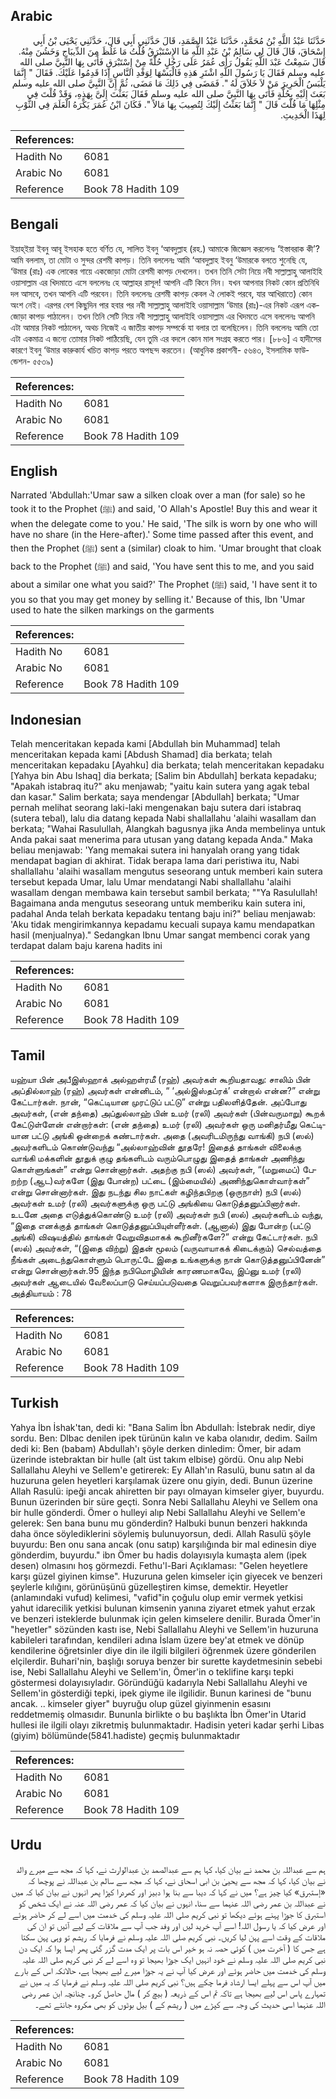 ## Arabic


<div dir="rtl" lang="ar" style={{fontSize:'larger',backgroundColor:'#f8f9fa',padding:20}}>
حَدَّثَنَا عَبْدُ اللَّهِ بْنُ مُحَمَّدٍ، حَدَّثَنَا عَبْدُ الصَّمَدِ، قَالَ حَدَّثَنِي أَبِي قَالَ، حَدَّثَنِي يَحْيَى بْنُ أَبِي إِسْحَاقَ، قَالَ قَالَ لِي سَالِمُ بْنُ عَبْدِ اللَّهِ مَا الإِسْتَبْرَقُ قُلْتُ مَا غَلُظَ مِنَ الدِّيبَاجِ وَخَشُنَ مِنْهُ‏.‏ قَالَ سَمِعْتُ عَبْدَ اللَّهِ يَقُولُ رَأَى عُمَرُ عَلَى رَجُلٍ حُلَّةً مِنْ إِسْتَبْرَقٍ فَأَتَى بِهَا النَّبِيَّ صلى الله عليه وسلم فَقَالَ يَا رَسُولَ اللَّهِ اشْتَرِ هَذِهِ فَالْبَسْهَا لِوَفْدِ النَّاسِ إِذَا قَدِمُوا عَلَيْكَ‏.‏ فَقَالَ ‏"‏ إِنَّمَا يَلْبَسُ الْحَرِيرَ مَنْ لاَ خَلاَقَ لَهُ ‏"‏‏.‏ فَمَضَى فِي ذَلِكَ مَا مَضَى، ثُمَّ إِنَّ النَّبِيَّ صلى الله عليه وسلم بَعَثَ إِلَيْهِ بِحُلَّةٍ فَأَتَى بِهَا النَّبِيَّ صلى الله عليه وسلم فَقَالَ بَعَثْتَ إِلَىَّ بِهَذِهِ، وَقَدْ قُلْتَ فِي مِثْلِهَا مَا قُلْتَ قَالَ ‏"‏ إِنَّمَا بَعَثْتُ إِلَيْكَ لِتُصِيبَ بِهَا مَالاً ‏"‏‏.‏ فَكَانَ ابْنُ عُمَرَ يَكْرَهُ الْعَلَمَ فِي الثَّوْبِ لِهَذَا الْحَدِيثِ‏.‏
</div>
<div style={{backgroundColor:'#f8f9fa',padding:20, marginBottom: 10}}><table> <thead> <tr> <th>References:</th> <th></th> </tr> </thead> <tbody><tr><td>Hadith No</td><td>6081</td></tr><tr><td>Arabic No</td><td>6081</td></tr><tr><td>Reference</td><td>Book 78 Hadith 109</td></tr></tbody></table></div>

## Bengali


<div dir="ltr" lang="bn" style={{fontSize:'larger',backgroundColor:'#f8f9fa',padding:20}}>
ইয়াহ্ইয়া ইবনু আবূ ইসহাক হতে বর্ণিত যে, সালিত ইবনু ‘আবদুল্লাহ (রহ.) আমাকে জিজ্ঞেস করলেনঃ ‘ইস্তাবরাক কী’? আমি বললাম, তা মোটা ও সুন্দর রেশমী কাপড়। তিনি বললেনঃ আমি ‘আবদুল্লাহ ইবনু ‘উমারকে বলতে শুনেছি যে, ‘উমার (রাঃ) এক লোকের গায়ে একজোড়া মোটা রেশমী কাপড় দেখলেন। তখন তিনি সেটা নিয়ে নবী সাল্লাল্লাহু আলাইহি ওয়াসাল্লাম এর খিদমাতে এসে বললেনঃ হে আল্লাহর রাসূল! আপনি এটি কিনে নিন। যখন আপনার নিকট কোন প্রতিনিধি দল আসবে, তখন আপনি এটি পরবেন। তিনি বললেনঃ রেশমী কাপড় কেবল ঐ লোকই পরবে, যার আখিরাতে) কোন অংশ নেই। এরপর বেশ কিছুদিন পার হবার পর নবী সাল্লাল্লাহু আলাইহি ওয়াসাল্লাম ‘উমার (রাঃ)-এর নিকট এরূপ একজোড়া কাপড় পাঠালেন। তখন তিনি সেটি নিয়ে নবী সাল্লাল্লাহু আলাইহি ওয়াসাল্লাম এর খিদমতে এসে বললেনঃ আপনি এটা আমার নিকট পাঠালেন, অথচ নিজেই এ জাতীয় কাপড় সম্পর্কে যা বলার তা বলেছিলেন। তিনি বললেনঃ আমি তো এটা একমাত্র এ জন্যে তোমার নিকট পাঠিয়েছি, যেন তুমি এর বদলে কোন মাল সংগ্রহ করতে পার। [৮৮৬] এ হাদীসের কারণে ইবনু ‘উমার কারুকার্য খচিত কাপড় পরতে অপছন্দ করতেন। (আধুনিক প্রকাশনী- ৫৬৪৩, ইসলামিক ফাউন্ডেশন- ৫৫৩৯)
</div>
<div style={{backgroundColor:'#f8f9fa',padding:20, marginBottom: 10}}><table> <thead> <tr> <th>References:</th> <th></th> </tr> </thead> <tbody><tr><td>Hadith No</td><td>6081</td></tr><tr><td>Arabic No</td><td>6081</td></tr><tr><td>Reference</td><td>Book 78 Hadith 109</td></tr></tbody></table></div>

## English


<div dir="ltr" lang="en" style={{fontSize:'larger',backgroundColor:'#f8f9fa',padding:20}}>
Narrated 'Abdullah:'Umar saw a silken cloak over a man (for sale) so he took it to the Prophet (ﷺ) and said, 'O Allah's Apostle! Buy this and wear it when the delegate come to you.' He said, 'The silk is worn by one who will have no share (in the Here-after).' Some time passed after this event, and then the Prophet (ﷺ) sent a (similar) cloak to him. 'Umar brought that cloak back to the Prophet (ﷺ) and said, 'You have sent this to me, and you said about a similar one what you said?' The Prophet (ﷺ) said, 'I have sent it to you so that you may get money by selling it.' Because of this, Ibn 'Umar used to hate the silken markings on the garments
</div>
<div style={{backgroundColor:'#f8f9fa',padding:20, marginBottom: 10}}><table> <thead> <tr> <th>References:</th> <th></th> </tr> </thead> <tbody><tr><td>Hadith No</td><td>6081</td></tr><tr><td>Arabic No</td><td>6081</td></tr><tr><td>Reference</td><td>Book 78 Hadith 109</td></tr></tbody></table></div>

## Indonesian


<div dir="ltr" lang="id" style={{fontSize:'larger',backgroundColor:'#f8f9fa',padding:20}}>
Telah menceritakan kepada kami [Abdullah bin Muhammad] telah menceritakan kepada kami [Abdush Shamad] dia berkata; telah menceritakan kepadaku [Ayahku] dia berkata; telah menceritakan kepadaku [Yahya bin Abu Ishaq] dia berkata; [Salim bin Abdullah] berkata kepadaku; "Apakah istabraq itu?" aku menjawab; "yaitu kain sutera yang agak tebal dan kasar." Salim berkata; saya mendengar [Abdullah] berkata; "Umar pernah melihat seorang laki-laki mengenakan baju sutera dari istabraq (sutera tebal), lalu dia datang kepada Nabi shallallahu 'alaihi wasallam dan berkata; "Wahai Rasulullah, Alangkah bagusnya jika Anda membelinya untuk Anda pakai saat menerima para utusan yang datang kepada Anda." Maka beliau menjawab: 'Yang memakai sutera ini hanyalah orang yang tidak mendapat bagian di akhirat. Tidak berapa lama dari peristiwa itu, Nabi shallallahu 'alaihi wasallam mengutus seseorang untuk memberi kain sutera tersebut kepada Umar, lalu Umar mendatangi Nabi shallallahu 'alaihi wasallam dengan membawa kain tersebut sambil berkata; ""Ya Rasulullah! Bagaimana anda mengutus seseorang untuk memberiku kain sutera ini, padahal Anda telah berkata kepadaku tentang baju ini?" beliau menjawab: 'Aku tidak mengirimkannya kepadamu kecuali supaya kamu mendapatkan hasil (menjualnya)." Sedangkan Ibnu Umar sangat membenci corak yang terdapat dalam baju karena hadits ini
</div>
<div style={{backgroundColor:'#f8f9fa',padding:20, marginBottom: 10}}><table> <thead> <tr> <th>References:</th> <th></th> </tr> </thead> <tbody><tr><td>Hadith No</td><td>6081</td></tr><tr><td>Arabic No</td><td>6081</td></tr><tr><td>Reference</td><td>Book 78 Hadith 109</td></tr></tbody></table></div>

## Tamil


<div dir="ltr" lang="ta" style={{fontSize:'larger',backgroundColor:'#f8f9fa',padding:20}}>
யஹ்யா பின் அபீஇஸ்ஹாக் அல்ஹள்ரமீ (ரஹ்) அவர்கள் கூறியதாவது: சாலிம் பின் அப்தில்லாஹ் (ரஹ்) அவர்கள் என்னிடம், “ ‘அல்இஸ்தப்ரக்’ என்றால் என்ன?” என்று கேட்டார்கள். நான், “கெட்டியான முரட்டுப் பட்டு” என்று பதிலளித்தேன். அப்போது அவர்கள், (என் தந்தை) அப்துல்லாஹ் பின் உமர் (ரலி) அவர்கள் (பின்வருமாறு) கூறக் கேட்டுள்ளேன் என்றார்கள்: (என் தந்தை) உமர் (ரலி) அவர்கள் ஒரு மனிதர்மீது கெட்டியான பட்டு அங்கி ஒன்றைக் கண்டார்கள். அதை (அவரிடமிருந்து வாங்கி) நபி (ஸல்) அவர்களிடம் கொண்டுவந்து “அல்லாஹ்வின் தூதரே! இதைத் தாங்கள் விலைக்கு வாங்கி மக்களின் தூதுக் குழு தங்களிடம் வரும்பொழுது இதைத் தாங்கள் அணிந்து கொள்ளுங்கள்” என்று சொன்னார்கள். அதற்கு நபி (ஸல்) அவர்கள், “(மறுமைப்) பேறற்ற (ஆட)வர்களே (இது போன்ற) பட்டை (இம்மையில்) அணிந்துகொள்வார்கள்” என்று சொன்னார்கள். இது நடந்து சில நாட்கள் கழிந்தபிறகு (ஒருநாள்) நபி (ஸல்) அவர்கள் உமர் (ரலி) அவர்களுக்கு ஒரு பட்டு அங்கியை கொடுத்தனுப்பினார்கள். உடனே அதை எடுத்துக்கொண்டு உமர் (ரலி) அவர்கள் நபி (ஸல்) அவர்களிடம் வந்து, “இதை எனக்குத் தாங்கள் கொடுத்தனுப்பியுள்ளீர்கள். (ஆனால்) இது போன்ற (பட்டு அங்கி) விஷயத்தில் தாங்கள் வேறுவிதமாகக் கூறினீர்களே?” என்று கேட்டார்கள். நபி (ஸல்) அவர்கள், “(இதை விற்று) இதன் மூலம் (வருவாயாகக் கிடைக்கும்) செல்வத்தை நீங்கள் அடைந்துகொள்ளும் பொருட்டே இதை உங்களுக்கு நான் கொடுத்தனுப்பினேன்” என்று சொன்னார்கள்.95 இந்த நபிமொழியின் காரணமாகவே, இப்னு உமர் (ரலி) அவர்கள் ஆடையில் வேலைப்பாடு செய்யப்படுவதை வெறுப்பவர்களாக இருந்தார்கள். அத்தியாயம் : 78
</div>
<div style={{backgroundColor:'#f8f9fa',padding:20, marginBottom: 10}}><table> <thead> <tr> <th>References:</th> <th></th> </tr> </thead> <tbody><tr><td>Hadith No</td><td>6081</td></tr><tr><td>Arabic No</td><td>6081</td></tr><tr><td>Reference</td><td>Book 78 Hadith 109</td></tr></tbody></table></div>

## Turkish


<div dir="ltr" lang="tr" style={{fontSize:'larger',backgroundColor:'#f8f9fa',padding:20}}>
Yahya İbn İshak'tan, dedi ki: "Bana Salim İbn Abdullah: İstebrak nedir, diye sordu. Ben: Dlbac denilen ipek türünün kalın ve kaba olanıdır, dedim. Sailm dedi ki: Ben (babam) Abdullah'ı şöyle derken dinledim: Ömer, bir adam üzerinde istebraktan bir hulle (alt üst takım elbise) gördü. Onu alıp Nebi Sallallahu Aleyhi ve Sellem'e getirerek: Ey Allah'ın Rasulü, bunu satın al da huzuruna gelen heyetleri karşılamak üzere onu giyin, dedi. Bunun üzerine Allah Rasulü: ipeği ancak ahiretten bir payı olmayan kimseler giyer, buyurdu. Bunun üzerinden bir süre geçti. Sonra Nebi Sallallahu Aleyhi ve Sellem ona bir hulle gönderdi. Ömer o hulleyi alıp Nebi Sallallahu Aleyhi ve Sellem'e gelerek: Sen bana bunu mu gönderdin? Halbuki bunun benzeri hakkında daha önce söylediklerini söylemiş bulunuyorsun, dedi. Allah Rasulü şöyle buyurdu: Ben onu sana ancak (onu satıp) karşılığında bir mal edinesin diye gönderdim, buyurdu." ibn Ömer bu hadis dolayısıyla kumaşta alem (ipek desen) olmasını hoş görmezdi. Fethu'l-Bari Açıklaması: "Gelen heyetlere karşı güzel giyinen kimse". Huzuruna gelen kimseler için giyecek ve benzeri şeylerle kılığını, görünüşünü güzelleştiren kimse, demektir. Heyetler (anlamındaki vufud) kelimesi, "vafid"in çoğulu olup emir vermek yetkisi yahut idarecilik yetkisi bulunan kimsenin yanına ziyaret etmek yahut erzak ve benzeri isteklerde bulunmak için gelen kimselere denilir. Burada Ömer'in "heyetler" sözünden kastı ise, Nebi Sallallahu Aleyhi ve Sellem'in huzuruna kabileleri tarafından, kendileri adına İslam üzere bey'at etmek ve dönüp kendilerine öğretsinler diye din ile ilgili bilgileri öğrenmek üzere gönderilen elçilerdir. Buhari'nin, başlığı soruya benzer bir surette kaydetmesinin sebebi ise, Nebi Sallallahu Aleyhi ve Sellem'in, Ömer'in o teklifine karşı tepki göstermesi dolayısıyladır. Göründüğü kadarıyla Nebi Sallallahu Aleyhi ve Sellem'in gösterdiği tepki, ipek giyme ile ilgilidir. Bunun karinesi de "bunu ancak. .. kimseler giyer" buyruğu olup güzel giyinmenin esasını reddetmemiş olmasıdır. Bununla birlikte o bu başlıkta İbn Ömer'in Utarid hullesi ile ilgili olayı zikretmiş bulunmaktadır. Hadisin yeteri kadar şerhi Libas (giyim) bölümünde(5841.hadiste) geçmiş bulunmaktadır
</div>
<div style={{backgroundColor:'#f8f9fa',padding:20, marginBottom: 10}}><table> <thead> <tr> <th>References:</th> <th></th> </tr> </thead> <tbody><tr><td>Hadith No</td><td>6081</td></tr><tr><td>Arabic No</td><td>6081</td></tr><tr><td>Reference</td><td>Book 78 Hadith 109</td></tr></tbody></table></div>

## Urdu


<div dir="rtl" lang="ur" style={{fontSize:'larger',backgroundColor:'#f8f9fa',padding:20}}>
ہم سے عبداللہ بن محمد نے بیان کیا، کہا ہم سے عبدالصمد بن عبدالوارث نے، کہا کہ مجھ سے میرے والد نے بیان کیا، کہا کہ مجھ سے یحییٰ بن ابی اسحاق نے، کہا کہ مجھ سے سالم بن عبداللہ نے پوچھا کہ «إستبرق» کیا چیز ہے؟ میں نے کہا کہ دیبا سے بنا ہوا دبیز اور کھردرا کپڑا پھر انہوں نے بیان کیا کہ میں نے عبداللہ بن عمر رضی اللہ عنہما سے سنا، انہوں نے بیان کیا کہ عمر رضی اللہ عنہ نے ایک شخص کو استبرق کا جوڑا پہنے ہوئے دیکھا تو نبی کریم صلی اللہ علیہ وسلم کی خدمت میں اسے لے کر حاضر ہوئے اور عرض کیا کہ یا رسول اللہ! اسے آپ خرید لیں اور وفد جب آپ سے ملاقات کے لیے آئیں تو ان کی ملاقات کے وقت اسے پہن لیا کریں۔ نبی کریم صلی اللہ علیہ وسلم نے فرمایا کہ ریشم تو وہی پہن سکتا ہے جس کا ( آخرت میں ) کوئی حصہ نہ ہو خیر اس بات پر ایک مدت گزر گئی پھر ایسا ہوا کہ ایک دن نبی کریم صلی اللہ علیہ وسلم نے خود انہیں ایک جوڑا بھیجا تو وہ اسے لے کر نبی کریم صلی اللہ علیہ وسلم کی خدمت میں حاضر ہوئے اور عرض کیا آپ نے یہ جوڑا میرے لیے بھیجا ہے، حالانکہ اس کے بارے میں آپ اس سے پہلے ایسا ارشاد فرما چکے ہیں؟ نبی کریم صلی اللہ علیہ وسلم نے فرمایا کہ یہ میں نے تمہارے پاس اس لیے بھیجا ہے تاکہ تم اس کے ذریعہ ( بیچ کر ) مال حاصل کرو۔ چنانچہ ابن عمر رضی اللہ عنہما اسی حدیث کی وجہ سے کپڑے میں ( ریشم کے ) بیل بوٹوں کو بھی مکروہ جانتے تھے۔
</div>
<div style={{backgroundColor:'#f8f9fa',padding:20, marginBottom: 10}}><table> <thead> <tr> <th>References:</th> <th></th> </tr> </thead> <tbody><tr><td>Hadith No</td><td>6081</td></tr><tr><td>Arabic No</td><td>6081</td></tr><tr><td>Reference</td><td>Book 78 Hadith 109</td></tr></tbody></table></div>